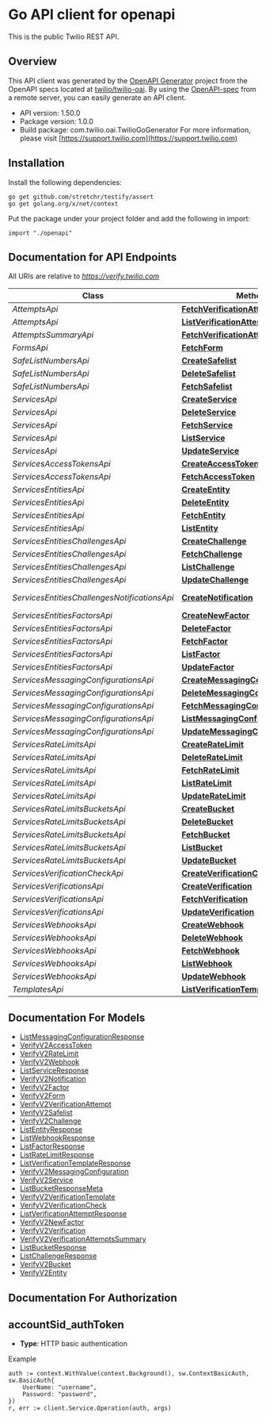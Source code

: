 # Go API client for openapi

This is the public Twilio REST API.

## Overview
This API client was generated by the [OpenAPI Generator](https://openapi-generator.tech) project from the OpenAPI specs located at [twilio/twilio-oai](https://github.com/twilio/twilio-oai/tree/main/spec).  By using the [OpenAPI-spec](https://www.openapis.org/) from a remote server, you can easily generate an API client.

- API version: 1.50.0
- Package version: 1.0.0
- Build package: com.twilio.oai.TwilioGoGenerator
For more information, please visit [https://support.twilio.com](https://support.twilio.com)

## Installation

Install the following dependencies:

```shell
go get github.com/stretchr/testify/assert
go get golang.org/x/net/context
```

Put the package under your project folder and add the following in import:

```golang
import "./openapi"
```

## Documentation for API Endpoints

All URIs are relative to *https://verify.twilio.com*

Class | Method | HTTP request | Description
------------ | ------------- | ------------- | -------------
*AttemptsApi* | [**FetchVerificationAttempt**](docs/AttemptsApi.md#fetchverificationattempt) | **Get** /v2/Attempts/{Sid} | 
*AttemptsApi* | [**ListVerificationAttempt**](docs/AttemptsApi.md#listverificationattempt) | **Get** /v2/Attempts | 
*AttemptsSummaryApi* | [**FetchVerificationAttemptsSummary**](docs/AttemptsSummaryApi.md#fetchverificationattemptssummary) | **Get** /v2/Attempts/Summary | 
*FormsApi* | [**FetchForm**](docs/FormsApi.md#fetchform) | **Get** /v2/Forms/{FormType} | 
*SafeListNumbersApi* | [**CreateSafelist**](docs/SafeListNumbersApi.md#createsafelist) | **Post** /v2/SafeList/Numbers | 
*SafeListNumbersApi* | [**DeleteSafelist**](docs/SafeListNumbersApi.md#deletesafelist) | **Delete** /v2/SafeList/Numbers/{PhoneNumber} | 
*SafeListNumbersApi* | [**FetchSafelist**](docs/SafeListNumbersApi.md#fetchsafelist) | **Get** /v2/SafeList/Numbers/{PhoneNumber} | 
*ServicesApi* | [**CreateService**](docs/ServicesApi.md#createservice) | **Post** /v2/Services | 
*ServicesApi* | [**DeleteService**](docs/ServicesApi.md#deleteservice) | **Delete** /v2/Services/{Sid} | 
*ServicesApi* | [**FetchService**](docs/ServicesApi.md#fetchservice) | **Get** /v2/Services/{Sid} | 
*ServicesApi* | [**ListService**](docs/ServicesApi.md#listservice) | **Get** /v2/Services | 
*ServicesApi* | [**UpdateService**](docs/ServicesApi.md#updateservice) | **Post** /v2/Services/{Sid} | 
*ServicesAccessTokensApi* | [**CreateAccessToken**](docs/ServicesAccessTokensApi.md#createaccesstoken) | **Post** /v2/Services/{ServiceSid}/AccessTokens | 
*ServicesAccessTokensApi* | [**FetchAccessToken**](docs/ServicesAccessTokensApi.md#fetchaccesstoken) | **Get** /v2/Services/{ServiceSid}/AccessTokens/{Sid} | 
*ServicesEntitiesApi* | [**CreateEntity**](docs/ServicesEntitiesApi.md#createentity) | **Post** /v2/Services/{ServiceSid}/Entities | 
*ServicesEntitiesApi* | [**DeleteEntity**](docs/ServicesEntitiesApi.md#deleteentity) | **Delete** /v2/Services/{ServiceSid}/Entities/{Identity} | 
*ServicesEntitiesApi* | [**FetchEntity**](docs/ServicesEntitiesApi.md#fetchentity) | **Get** /v2/Services/{ServiceSid}/Entities/{Identity} | 
*ServicesEntitiesApi* | [**ListEntity**](docs/ServicesEntitiesApi.md#listentity) | **Get** /v2/Services/{ServiceSid}/Entities | 
*ServicesEntitiesChallengesApi* | [**CreateChallenge**](docs/ServicesEntitiesChallengesApi.md#createchallenge) | **Post** /v2/Services/{ServiceSid}/Entities/{Identity}/Challenges | 
*ServicesEntitiesChallengesApi* | [**FetchChallenge**](docs/ServicesEntitiesChallengesApi.md#fetchchallenge) | **Get** /v2/Services/{ServiceSid}/Entities/{Identity}/Challenges/{Sid} | 
*ServicesEntitiesChallengesApi* | [**ListChallenge**](docs/ServicesEntitiesChallengesApi.md#listchallenge) | **Get** /v2/Services/{ServiceSid}/Entities/{Identity}/Challenges | 
*ServicesEntitiesChallengesApi* | [**UpdateChallenge**](docs/ServicesEntitiesChallengesApi.md#updatechallenge) | **Post** /v2/Services/{ServiceSid}/Entities/{Identity}/Challenges/{Sid} | 
*ServicesEntitiesChallengesNotificationsApi* | [**CreateNotification**](docs/ServicesEntitiesChallengesNotificationsApi.md#createnotification) | **Post** /v2/Services/{ServiceSid}/Entities/{Identity}/Challenges/{ChallengeSid}/Notifications | 
*ServicesEntitiesFactorsApi* | [**CreateNewFactor**](docs/ServicesEntitiesFactorsApi.md#createnewfactor) | **Post** /v2/Services/{ServiceSid}/Entities/{Identity}/Factors | 
*ServicesEntitiesFactorsApi* | [**DeleteFactor**](docs/ServicesEntitiesFactorsApi.md#deletefactor) | **Delete** /v2/Services/{ServiceSid}/Entities/{Identity}/Factors/{Sid} | 
*ServicesEntitiesFactorsApi* | [**FetchFactor**](docs/ServicesEntitiesFactorsApi.md#fetchfactor) | **Get** /v2/Services/{ServiceSid}/Entities/{Identity}/Factors/{Sid} | 
*ServicesEntitiesFactorsApi* | [**ListFactor**](docs/ServicesEntitiesFactorsApi.md#listfactor) | **Get** /v2/Services/{ServiceSid}/Entities/{Identity}/Factors | 
*ServicesEntitiesFactorsApi* | [**UpdateFactor**](docs/ServicesEntitiesFactorsApi.md#updatefactor) | **Post** /v2/Services/{ServiceSid}/Entities/{Identity}/Factors/{Sid} | 
*ServicesMessagingConfigurationsApi* | [**CreateMessagingConfiguration**](docs/ServicesMessagingConfigurationsApi.md#createmessagingconfiguration) | **Post** /v2/Services/{ServiceSid}/MessagingConfigurations | 
*ServicesMessagingConfigurationsApi* | [**DeleteMessagingConfiguration**](docs/ServicesMessagingConfigurationsApi.md#deletemessagingconfiguration) | **Delete** /v2/Services/{ServiceSid}/MessagingConfigurations/{Country} | 
*ServicesMessagingConfigurationsApi* | [**FetchMessagingConfiguration**](docs/ServicesMessagingConfigurationsApi.md#fetchmessagingconfiguration) | **Get** /v2/Services/{ServiceSid}/MessagingConfigurations/{Country} | 
*ServicesMessagingConfigurationsApi* | [**ListMessagingConfiguration**](docs/ServicesMessagingConfigurationsApi.md#listmessagingconfiguration) | **Get** /v2/Services/{ServiceSid}/MessagingConfigurations | 
*ServicesMessagingConfigurationsApi* | [**UpdateMessagingConfiguration**](docs/ServicesMessagingConfigurationsApi.md#updatemessagingconfiguration) | **Post** /v2/Services/{ServiceSid}/MessagingConfigurations/{Country} | 
*ServicesRateLimitsApi* | [**CreateRateLimit**](docs/ServicesRateLimitsApi.md#createratelimit) | **Post** /v2/Services/{ServiceSid}/RateLimits | 
*ServicesRateLimitsApi* | [**DeleteRateLimit**](docs/ServicesRateLimitsApi.md#deleteratelimit) | **Delete** /v2/Services/{ServiceSid}/RateLimits/{Sid} | 
*ServicesRateLimitsApi* | [**FetchRateLimit**](docs/ServicesRateLimitsApi.md#fetchratelimit) | **Get** /v2/Services/{ServiceSid}/RateLimits/{Sid} | 
*ServicesRateLimitsApi* | [**ListRateLimit**](docs/ServicesRateLimitsApi.md#listratelimit) | **Get** /v2/Services/{ServiceSid}/RateLimits | 
*ServicesRateLimitsApi* | [**UpdateRateLimit**](docs/ServicesRateLimitsApi.md#updateratelimit) | **Post** /v2/Services/{ServiceSid}/RateLimits/{Sid} | 
*ServicesRateLimitsBucketsApi* | [**CreateBucket**](docs/ServicesRateLimitsBucketsApi.md#createbucket) | **Post** /v2/Services/{ServiceSid}/RateLimits/{RateLimitSid}/Buckets | 
*ServicesRateLimitsBucketsApi* | [**DeleteBucket**](docs/ServicesRateLimitsBucketsApi.md#deletebucket) | **Delete** /v2/Services/{ServiceSid}/RateLimits/{RateLimitSid}/Buckets/{Sid} | 
*ServicesRateLimitsBucketsApi* | [**FetchBucket**](docs/ServicesRateLimitsBucketsApi.md#fetchbucket) | **Get** /v2/Services/{ServiceSid}/RateLimits/{RateLimitSid}/Buckets/{Sid} | 
*ServicesRateLimitsBucketsApi* | [**ListBucket**](docs/ServicesRateLimitsBucketsApi.md#listbucket) | **Get** /v2/Services/{ServiceSid}/RateLimits/{RateLimitSid}/Buckets | 
*ServicesRateLimitsBucketsApi* | [**UpdateBucket**](docs/ServicesRateLimitsBucketsApi.md#updatebucket) | **Post** /v2/Services/{ServiceSid}/RateLimits/{RateLimitSid}/Buckets/{Sid} | 
*ServicesVerificationCheckApi* | [**CreateVerificationCheck**](docs/ServicesVerificationCheckApi.md#createverificationcheck) | **Post** /v2/Services/{ServiceSid}/VerificationCheck | 
*ServicesVerificationsApi* | [**CreateVerification**](docs/ServicesVerificationsApi.md#createverification) | **Post** /v2/Services/{ServiceSid}/Verifications | 
*ServicesVerificationsApi* | [**FetchVerification**](docs/ServicesVerificationsApi.md#fetchverification) | **Get** /v2/Services/{ServiceSid}/Verifications/{Sid} | 
*ServicesVerificationsApi* | [**UpdateVerification**](docs/ServicesVerificationsApi.md#updateverification) | **Post** /v2/Services/{ServiceSid}/Verifications/{Sid} | 
*ServicesWebhooksApi* | [**CreateWebhook**](docs/ServicesWebhooksApi.md#createwebhook) | **Post** /v2/Services/{ServiceSid}/Webhooks | 
*ServicesWebhooksApi* | [**DeleteWebhook**](docs/ServicesWebhooksApi.md#deletewebhook) | **Delete** /v2/Services/{ServiceSid}/Webhooks/{Sid} | 
*ServicesWebhooksApi* | [**FetchWebhook**](docs/ServicesWebhooksApi.md#fetchwebhook) | **Get** /v2/Services/{ServiceSid}/Webhooks/{Sid} | 
*ServicesWebhooksApi* | [**ListWebhook**](docs/ServicesWebhooksApi.md#listwebhook) | **Get** /v2/Services/{ServiceSid}/Webhooks | 
*ServicesWebhooksApi* | [**UpdateWebhook**](docs/ServicesWebhooksApi.md#updatewebhook) | **Post** /v2/Services/{ServiceSid}/Webhooks/{Sid} | 
*TemplatesApi* | [**ListVerificationTemplate**](docs/TemplatesApi.md#listverificationtemplate) | **Get** /v2/Templates | 


## Documentation For Models

 - [ListMessagingConfigurationResponse](docs/ListMessagingConfigurationResponse.md)
 - [VerifyV2AccessToken](docs/VerifyV2AccessToken.md)
 - [VerifyV2RateLimit](docs/VerifyV2RateLimit.md)
 - [VerifyV2Webhook](docs/VerifyV2Webhook.md)
 - [ListServiceResponse](docs/ListServiceResponse.md)
 - [VerifyV2Notification](docs/VerifyV2Notification.md)
 - [VerifyV2Factor](docs/VerifyV2Factor.md)
 - [VerifyV2Form](docs/VerifyV2Form.md)
 - [VerifyV2VerificationAttempt](docs/VerifyV2VerificationAttempt.md)
 - [VerifyV2Safelist](docs/VerifyV2Safelist.md)
 - [VerifyV2Challenge](docs/VerifyV2Challenge.md)
 - [ListEntityResponse](docs/ListEntityResponse.md)
 - [ListWebhookResponse](docs/ListWebhookResponse.md)
 - [ListFactorResponse](docs/ListFactorResponse.md)
 - [ListRateLimitResponse](docs/ListRateLimitResponse.md)
 - [ListVerificationTemplateResponse](docs/ListVerificationTemplateResponse.md)
 - [VerifyV2MessagingConfiguration](docs/VerifyV2MessagingConfiguration.md)
 - [VerifyV2Service](docs/VerifyV2Service.md)
 - [ListBucketResponseMeta](docs/ListBucketResponseMeta.md)
 - [VerifyV2VerificationTemplate](docs/VerifyV2VerificationTemplate.md)
 - [VerifyV2VerificationCheck](docs/VerifyV2VerificationCheck.md)
 - [ListVerificationAttemptResponse](docs/ListVerificationAttemptResponse.md)
 - [VerifyV2NewFactor](docs/VerifyV2NewFactor.md)
 - [VerifyV2Verification](docs/VerifyV2Verification.md)
 - [VerifyV2VerificationAttemptsSummary](docs/VerifyV2VerificationAttemptsSummary.md)
 - [ListBucketResponse](docs/ListBucketResponse.md)
 - [ListChallengeResponse](docs/ListChallengeResponse.md)
 - [VerifyV2Bucket](docs/VerifyV2Bucket.md)
 - [VerifyV2Entity](docs/VerifyV2Entity.md)


## Documentation For Authorization



## accountSid_authToken

- **Type**: HTTP basic authentication

Example

```golang
auth := context.WithValue(context.Background(), sw.ContextBasicAuth, sw.BasicAuth{
    UserName: "username",
    Password: "password",
})
r, err := client.Service.Operation(auth, args)
```

